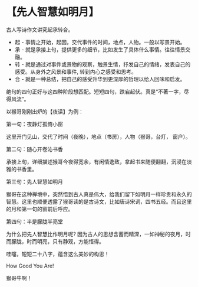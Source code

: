 # 【先人智慧如明月】

古人写诗作文讲究起承转合。
-	起 - 事情之开始，起因，交代事件的时间，地点，人物。一般以写景开始。
-	承 - 就是承接上句，提供更多的细节，比如发生了具体什么事情。往往情景交融。
-	转 - 就是通过对事件或景物的观察，触景生情，抒发自己的情绪，发表自己的感受。从身外之风景和事件, 转到内心之感受和思考。
-	合 - 就是一种总结，把自己的感受升华到更深厚的哲理以给人回味和启发。

绝句的四句正好与这四种阶段想匹配。短短四句，跌宕起伏。真是“不著一字，尽得风流”。

以猴哥刚刚出炉的【夜读】为例：

第一句：夜静灯孤倚小窗

这里开门见山，交代了时间（夜晚），地点（书房），人物（猴哥，台灯， 窗户）。

第二句：随心开卷沁书香 

承接上句，详细描述猴哥今夜得宽余，有闲情逸致，拿起书来随便翻翻，沉浸在淡雅的书香里。

第三句：先人智慧如明月

猴哥在这种禅境中，突然悟到古人真是伟大，给我们留下如明月一样珍贵和永久的智慧。这里也顺便透露了猴哥读的是古诗文，比如唐诗宋词，四书五经。而且这里的月和第一句的窗前后呼应。

第四句：半是朦胧半亮堂

为什么把先人智慧比作明月呢? 因为古人的思想含蓄而精深，一如神秘的夜月，时而朦胧，时而明亮，只有静观，方能悟得。

哇噻，短短二十八字，蕴含这么美妙的构思！

How Good You Are! 

猴哥牛啊！

